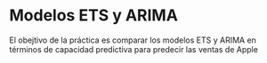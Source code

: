 # Modelos ETS y ARIMA 
El obejtivo de la práctica es comparar los modelos ETS y ARIMA en términos de 
capacidad predictiva para predecir las ventas de Apple
